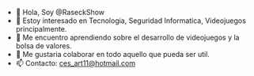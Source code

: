 - 👋 Hola, Soy @RaseckShow
- 👀 Estoy interesado en Tecnologia, Seguridad Informatica, Videojuegos principalmente.
- 🌱 Me encuentro aprendiendo sobre el desarrollo de videojuegos y la bolsa de valores.
- 💞️ Me gustaria colaborar en todo aquello que pueda ser util.
- 📫 Contacto: ces_art11@hotmail.com

<!---
RaseckShow/RaseckShow is a ✨ special ✨ repository because its `README.md` (this file) appears on your GitHub profile.
You can click the Preview link to take a look at your changes.
--->
